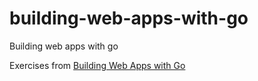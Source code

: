 # building-web-apps-with-go
Building web apps with go

Exercises from  [Building Web Apps with Go](http://codegangsta.gitbooks.io/building-web-apps-with-go/)
